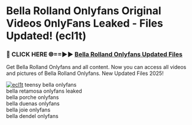 # Bella Rolland Onlyfans Original Videos 0nlyFans Leaked - Files Updated! (ecl1t)

<h3>🔴 CLICK HERE 🌐==►► <a href="https://tinyurl.com/ms9xzufz" rel="nofollow">Bella Rolland Onlyfans Updated Files</a></h3>

Get Bella Rolland Onlyfans and all content. Now you can access all videos and pictures of Bella Rolland Onlyfans. New Updated Files 2025!

[![ecl1t](https://i.imgur.com/ppqm5kG.gif)](https://tinyurl.com/ms9xzufz)
teensy bella onlyfans<br>
bella retamosa onlyfans leaked<br>
bella porche onlyfans<br>
bella duenas onlyfans<br>
bella joie onlyfans<br>
bella dendel onlyfans